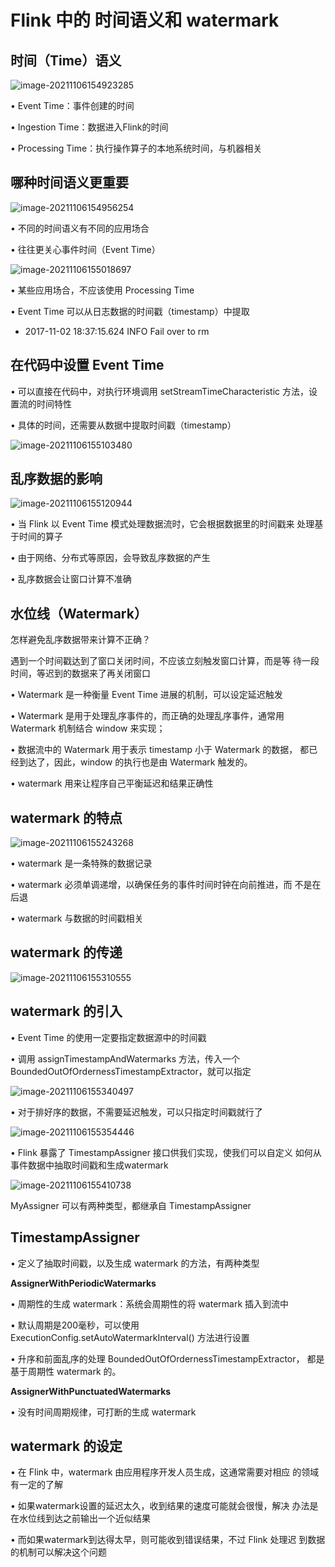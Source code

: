 # Flink 中的 时间语义和 watermark

## 时间（Time）语义

![image-20211106154923285](Images/image-20211106154923285.png)

• Event Time：事件创建的时间 



• Ingestion Time：数据进入Flink的时间 



• Processing Time：执行操作算子的本地系统时间，与机器相关





## 哪种时间语义更重要

![image-20211106154956254](Images/image-20211106154956254.png)



• 不同的时间语义有不同的应用场合 



• 往往更关心事件时间（Event Time）

![image-20211106155018697](Images/image-20211106155018697.png)



• 某些应用场合，不应该使用 Processing Time 



• Event Time 可以从日志数据的时间戳（timestamp）中提取 

- 2017-11-02 18:37:15.624 INFO Fail over to rm



## 在代码中设置 Event Time

• 可以直接在代码中，对执行环境调用 setStreamTimeCharacteristic  方法，设置流的时间特性 



• 具体的时间，还需要从数据中提取时间戳（timestamp）

![image-20211106155103480](Images/image-20211106155103480.png)

## 乱序数据的影响

![image-20211106155120944](Images/image-20211106155120944.png)



• 当 Flink 以 Event Time 模式处理数据流时，它会根据数据里的时间戳来 处理基于时间的算子



• 由于网络、分布式等原因，会导致乱序数据的产生



• 乱序数据会让窗口计算不准确



## 水位线（Watermark）

怎样避免乱序数据带来计算不正确？ 

遇到一个时间戳达到了窗口关闭时间，不应该立刻触发窗口计算，而是等 待一段时间，等迟到的数据来了再关闭窗口 



• Watermark 是一种衡量 Event Time 进展的机制，可以设定延迟触发 



• Watermark 是用于处理乱序事件的，而正确的处理乱序事件，通常用 Watermark 机制结合 window 来实现； 



• 数据流中的 Watermark 用于表示 timestamp 小于 Watermark 的数据， 都已经到达了，因此，window 的执行也是由 Watermark 触发的。 



• watermark 用来让程序自己平衡延迟和结果正确性



## watermark 的特点

![image-20211106155243268](Images/image-20211106155243268.png)



• watermark 是一条特殊的数据记录 



• watermark 必须单调递增，以确保任务的事件时间时钟在向前推进，而 不是在后退 



• watermark 与数据的时间戳相关



## watermark 的传递

![image-20211106155310555](Images/image-20211106155310555.png)



## watermark 的引入

• Event Time 的使用一定要指定数据源中的时间戳 



• 调用 assignTimestampAndWatermarks 方法，传入一个 BoundedOutOfOrdernessTimestampExtractor，就可以指定

![image-20211106155340497](Images/image-20211106155340497.png)





• 对于排好序的数据，不需要延迟触发，可以只指定时间戳就行了

![image-20211106155354446](Images/image-20211106155354446.png)



• Flink 暴露了 TimestampAssigner 接口供我们实现，使我们可以自定义 如何从事件数据中抽取时间戳和生成watermark

![image-20211106155410738](Images/image-20211106155410738.png)

MyAssigner 可以有两种类型，都继承自 TimestampAssigner

## TimestampAssigner

• 定义了抽取时间戳，以及生成 watermark 的方法，有两种类型

**AssignerWithPeriodicWatermarks** 

• 周期性的生成 watermark：系统会周期性的将 watermark 插入到流中 



• 默认周期是200毫秒，可以使用 ExecutionConfig.setAutoWatermarkInterval() 方法进行设置 



• 升序和前面乱序的处理 BoundedOutOfOrdernessTimestampExtractor， 都是基于周期性 watermark 的。

 

**AssignerWithPunctuatedWatermarks** 

• 没有时间周期规律，可打断的生成 watermark



## watermark 的设定

• 在 Flink 中，watermark 由应用程序开发人员生成，这通常需要对相应 的领域有一定的了解 



• 如果watermark设置的延迟太久，收到结果的速度可能就会很慢，解决 办法是在水位线到达之前输出一个近似结果 



• 而如果watermark到达得太早，则可能收到错误结果，不过 Flink 处理迟 到数据的机制可以解决这个问题



































































































